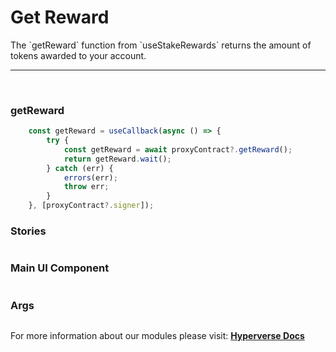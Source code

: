 # Get Reward

<p> The `getReward` function from `useStakeRewards` returns the amount of tokens awarded to your account. </p>

---

<br>

### getReward

```jsx
	const getReward = useCallback(async () => {
		try {
			const getReward = await proxyContract?.getReward();
			return getReward.wait();
		} catch (err) {
			errors(err);
			throw err;
		}
	}, [proxyContract?.signer]);
```

### Stories

```jsx

```

### Main UI Component

```jsx

```

### Args

```jsx

```

For more information about our modules please visit: [**Hyperverse Docs**](docs.hyperverse.dev)
